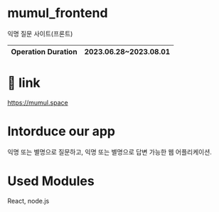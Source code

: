 # mumul_frontend
익명 질문 사이트(프론트)

|Operation Duration|2023.06.28~2023.08.01|
|---|---|

# 📎 link
https://mumul.space

# Intorduce our app
익명 또는 별명으로 질문하고, 익명 또는 별명으로 답변 가능한 웹 어플리케이션. 

# Used Modules
React, node.js
